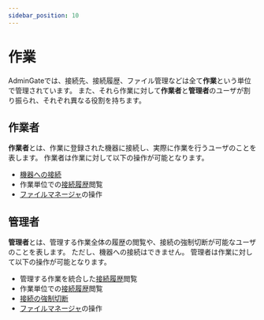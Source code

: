 ```yaml
---
sidebar_position: 10
---
```


# 作業

AdminGateでは、接続先、接続履歴、ファイル管理などは全て**作業**という単位で管理されています。
また、それら作業に対して**作業者**と**管理者**のユーザが割り振られ、それぞれ異なる役割を持ちます。

## 作業者

**作業者**とは、作業に登録された機器に接続し、実際に作業を行うユーザのことを表します。
作業者は作業に対して以下の操作が可能となります。
- [機器への接続](/docs/forUser/connect)
- 作業単位での[接続履歴](/docs/forUser/record)閲覧
- [ファイルマネージャ](/docs/forUser/filemanager)の操作

## 管理者

**管理者**とは、管理する作業全体の履歴の閲覧や、接続の強制切断が可能なユーザのことを表します。
ただし、機器への接続はできません。
管理者は作業に対して以下の操作が可能となります。

- 管理する作業を統合した[接続履歴](/docs/forUser/record)閲覧
- 作業単位での[接続履歴](/docs/forUser/record)閲覧
- [接続の強制切断](/docs/forUser/record#強制切断)
- [ファイルマネージャ](/docs/forUser/filemanager)の操作

